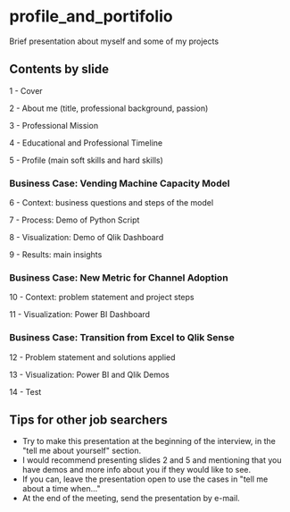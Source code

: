 # profile_and_portifolio
Brief presentation about myself and some of my projects

## Contents by slide

1 - Cover

2 - About me (title, professional background, passion)

3 - Professional Mission

4 - Educational and Professional Timeline

5 - Profile (main soft skills and hard skills)

### Business Case: Vending Machine Capacity Model

6 - Context: business questions and steps of the model

7 - Process: Demo of Python Script

8 - Visualization: Demo of Qlik Dashboard

9 - Results: main insights

### Business Case: New Metric for Channel Adoption

10 - Context: problem statement and project steps

11 - Visualization: Power BI Dashboard

### Business Case: Transition from Excel to Qlik Sense

12 - Problem statement and solutions applied

13 - Visualization: Power BI and Qlik Demos

14 - Test 

## Tips for other job searchers
 - Try to make this presentation at the beginning of the interview, in the "tell me about yourself" section. 
 - I would recommend presenting slides 2 and 5 and mentioning that you have demos and more info about you if they would like to see.
 - If you can, leave the presentation open to use the cases in "tell me about a time when..."
 - At the end of the meeting, send the presentation by e-mail.
